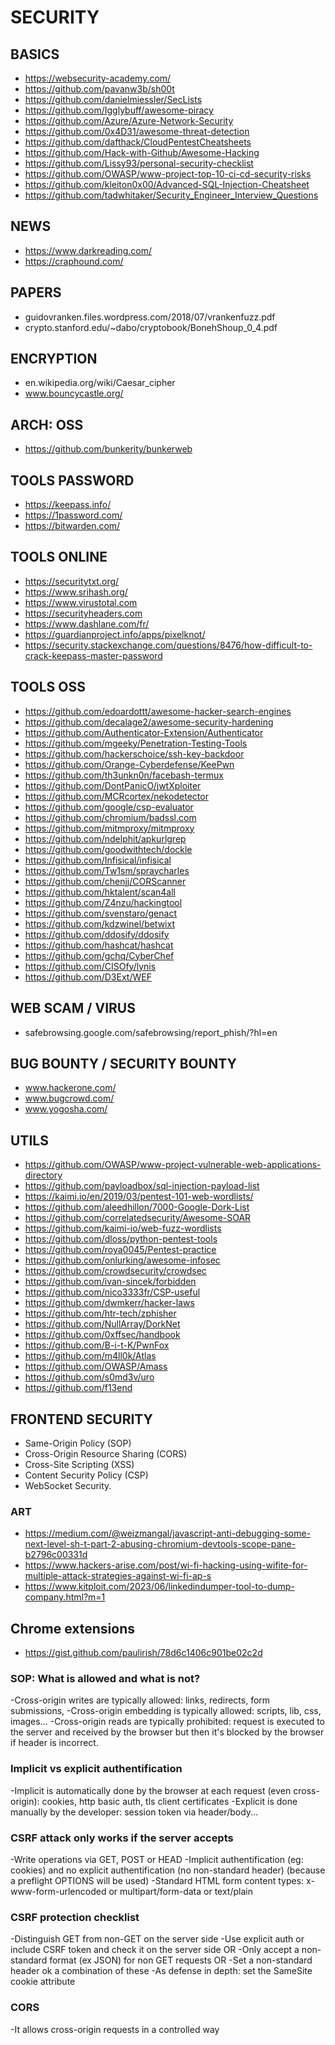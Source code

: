 
# SECURITY

## BASICS

- https://websecurity-academy.com/
- https://github.com/pavanw3b/sh00t
- https://github.com/danielmiessler/SecLists
- https://github.com/Igglybuff/awesome-piracy
- https://github.com/Azure/Azure-Network-Security
- https://github.com/0x4D31/awesome-threat-detection
- https://github.com/dafthack/CloudPentestCheatsheets
- https://github.com/Hack-with-Github/Awesome-Hacking
- https://github.com/Lissy93/personal-security-checklist
- https://github.com/OWASP/www-project-top-10-ci-cd-security-risks
- https://github.com/kleiton0x00/Advanced-SQL-Injection-Cheatsheet
- https://github.com/tadwhitaker/Security_Engineer_Interview_Questions

## NEWS

- https://www.darkreading.com/
- https://craphound.com/

## PAPERS
- guidovranken.files.wordpress.com/2018/07/vrankenfuzz.pdf
- crypto.stanford.edu/~dabo/cryptobook/BonehShoup_0_4.pdf

## ENCRYPTION
- en.wikipedia.org/wiki/Caesar_cipher
- www.bouncycastle.org/

## ARCH: OSS
- https://github.com/bunkerity/bunkerweb

## TOOLS PASSWORD
- https://keepass.info/
- https://1password.com/
- https://bitwarden.com/

## TOOLS ONLINE
- https://securitytxt.org/
- https://www.srihash.org/
- https://www.virustotal.com
- https://securityheaders.com
- https://www.dashlane.com/fr/
- https://guardianproject.info/apps/pixelknot/
- https://security.stackexchange.com/questions/8476/how-difficult-to-crack-keepass-master-password

## TOOLS OSS
- https://github.com/edoardottt/awesome-hacker-search-engines
- https://github.com/decalage2/awesome-security-hardening
- https://github.com/Authenticator-Extension/Authenticator
- https://github.com/mgeeky/Penetration-Testing-Tools
- https://github.com/hackerschoice/ssh-key-backdoor
- https://github.com/Orange-Cyberdefense/KeePwn
- https://github.com/th3unkn0n/facebash-termux
- https://github.com/DontPanicO/jwtXploiter
- https://github.com/MCRcortex/nekodetector
- https://github.com/google/csp-evaluator
- https://github.com/chromium/badssl.com
- https://github.com/mitmproxy/mitmproxy
- https://github.com/ndelphit/apkurlgrep
- https://github.com/goodwithtech/dockle
- https://github.com/Infisical/infisical
- https://github.com/Tw1sm/spraycharles
- https://github.com/chenjj/CORScanner
- https://github.com/hktalent/scan4all
- https://github.com/Z4nzu/hackingtool
- https://github.com/svenstaro/genact
- https://github.com/kdzwinel/betwixt
- https://github.com/ddosify/ddosify
- https://github.com/hashcat/hashcat
- https://github.com/gchq/CyberChef
- https://github.com/CISOfy/lynis
- https://github.com/D3Ext/WEF

## WEB SCAM / VIRUS
- safebrowsing.google.com/safebrowsing/report_phish/?hl=en

## BUG BOUNTY / SECURITY BOUNTY
- www.hackerone.com/
- www.bugcrowd.com/
- www.yogosha.com/

## UTILS
- https://github.com/OWASP/www-project-vulnerable-web-applications-directory
- https://github.com/payloadbox/sql-injection-payload-list
- https://kaimi.io/en/2019/03/pentest-101-web-wordlists/
- https://github.com/aleedhillon/7000-Google-Dork-List
- https://github.com/correlatedsecurity/Awesome-SOAR
- https://github.com/kaimi-io/web-fuzz-wordlists
- https://github.com/dloss/python-pentest-tools
- https://github.com/roya0045/Pentest-practice
- https://github.com/onlurking/awesome-infosec
- https://github.com/crowdsecurity/crowdsec
- https://github.com/ivan-sincek/forbidden
- https://github.com/nico3333fr/CSP-useful
- https://github.com/dwmkerr/hacker-laws
- https://github.com/htr-tech/zphisher
- https://github.com/NullArray/DorkNet
- https://github.com/0xffsec/handbook
- https://github.com/B-i-t-K/PwnFox
- https://github.com/m4ll0k/Atlas
- https://github.com/OWASP/Amass
- https://github.com/s0md3v/uro
- https://github.com/f13end


## FRONTEND SECURITY
- Same-Origin Policy (SOP)
- Cross-Origin Resource Sharing (CORS)
- Cross-Site Scripting (XSS)
- Content Security Policy (CSP)
- WebSocket Security.

### ART
- https://medium.com/@weizmangal/javascript-anti-debugging-some-next-level-sh-t-part-2-abusing-chromium-devtools-scope-pane-b2796c00331d
- https://www.hackers-arise.com/post/wi-fi-hacking-using-wifite-for-multiple-attack-strategies-against-wi-fi-ap-s
- https://www.kitploit.com/2023/06/linkedindumper-tool-to-dump-company.html?m=1

## Chrome extensions
- https://gist.github.com/paulirish/78d6c1406c901be02c2d

### SOP: What is allowed and what is not?
-Cross-origin writes are typically allowed: links, redirects, form submissions,
-Cross-origin embedding is typically allowed: scripts, lib, css, images...
-Cross-origin reads are typically prohibited: request is executed to the server and received by the browser but then it's blocked by the browser if header is incorrect.

### Implicit vs explicit authentification
-Implicit is automatically done by the browser at each request (even cross-origin): cookies, http basic auth, tls client certificates
-Explicit is done manually by the developer: session token via header/body...

### CSRF attack only works if the server accepts
-Write operations via GET, POST or HEAD
-Implicit authentification (eg: cookies) and no explicit authentification (no non-standard header) (because a preflight OPTIONS will be used)
-Standard HTML form content types: x-www-form-urlencoded or multipart/form-data or text/plain

### CSRF protection checklist
-Distinguish GET from non-GET on the server side
-Use explicit auth or include CSRF token and check it on the server side OR
-Only accept a non-standard format (ex JSON) for non GET requests OR
-Set a non-standard header ok a combination of these
-As defense in depth: set the SameSite cookie attribute

### CORS
-It allows cross-origin requests in a controlled way